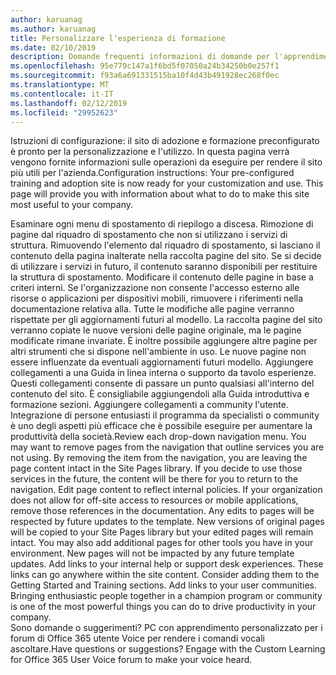 ```yaml
---
author: karuanag
ms.author: karuanag
title: Personalizzare l'esperienza di formazione
ms.date: 02/10/2019
description: Domande frequenti informazioni di domande per l'apprendimento personalizzato per Office 365
ms.openlocfilehash: 95e779c147a1f6bd5f07050a24b34250b0e257f1
ms.sourcegitcommit: f93a6a691331515ba10f4d43b491928ec268f0ec
ms.translationtype: MT
ms.contentlocale: it-IT
ms.lasthandoff: 02/12/2019
ms.locfileid: "29952623"
---
```

<span data-ttu-id="c37c9-p101">Istruzioni di configurazione: il sito di adozione e formazione preconfigurato è pronto per la personalizzazione e l'utilizzo. In questa pagina verrà vengono fornite informazioni sulle operazioni da eseguire per rendere il sito più utili per l'azienda.</span><span class="sxs-lookup"><span data-stu-id="c37c9-p101">Configuration instructions: Your pre-configured training and adoption site is now ready for your customization and use. This page will provide you with information about what to do to make this site most useful to your company.</span></span>

<span data-ttu-id="c37c9-p102">Esaminare ogni menu di spostamento di riepilogo a discesa. Rimozione di pagine dal riquadro di spostamento che non si utilizzano i servizi di struttura. Rimuovendo l'elemento dal riquadro di spostamento, si lasciano il contenuto della pagina inalterate nella raccolta pagine del sito. Se si decide di utilizzare i servizi in futuro, il contenuto saranno disponibili per restituire la struttura di spostamento. Modificare il contenuto delle pagine in base a criteri interni. Se l'organizzazione non consente l'accesso esterno alle risorse o applicazioni per dispositivi mobili, rimuovere i riferimenti nella documentazione relativa alla. Tutte le modifiche alle pagine verranno rispettate per gli aggiornamenti futuri al modello. La raccolta pagine del sito verranno copiate le nuove versioni delle pagine originale, ma le pagine modificate rimane invariate. È inoltre possibile aggiungere altre pagine per altri strumenti che si dispone nell'ambiente in uso. Le nuove pagine non essere influenzate da eventuali aggiornamenti futuri modello. Aggiungere collegamenti a una Guida in linea interna o supporto da tavolo esperienze. Questi collegamenti consente di passare un punto qualsiasi all'interno del contenuto del sito. È consigliabile aggiungendoli alla Guida introduttiva e formazione sezioni. Aggiungere collegamenti a community l'utente. Integrazione di persone entusiasti il programma da specialisti o community è uno degli aspetti più efficace che è possibile eseguire per aumentare la produttività della società.</span><span class="sxs-lookup"><span data-stu-id="c37c9-p102">Review each drop-down navigation menu. You may want to remove pages from the navigation that outline services you are not using. By removing the item from the navigation, you are leaving the page content intact in the Site Pages library. If you decide to use those services in the future, the content will be there for you to return to the navigation. Edit page content to reflect internal policies. If your organization does not allow for off-site access to resources or mobile applications, remove those references in the documentation. Any edits to pages will be respected by future updates to the template. New versions of original pages will be copied to your Site Pages library but your edited pages will remain intact. You may also add additional pages for other tools you have in your environment. New pages will not be impacted by any future template updates. Add links to your internal help or support desk experiences. These links can go anywhere within the site content. Consider adding them to the Getting Started and Training sections. Add links to your user communities. Bringing enthusiastic people together in a champion program or community is one of the most powerful things you can do to drive productivity in your company.</span></span>  
<span data-ttu-id="c37c9-p103">Sono domande o suggerimenti? PC con apprendimento personalizzato per i forum di Office 365 utente Voice per rendere i comandi vocali ascoltare.</span><span class="sxs-lookup"><span data-stu-id="c37c9-p103">Have questions or suggestions? Engage with the Custom Learning for Office 365 User Voice forum to make your voice heard.</span></span> 